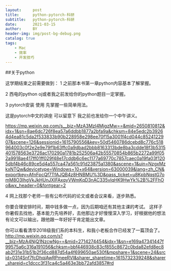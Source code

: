 ```yaml
---
layout:     post
title:      python-pytorch-科研
subtitle:   python-pytorch-科研
date:       2021-03-15
author:     BY
header-img: img/post-bg-debug.png
catalog: true
tags:
    - Mac
    - 效率
    - 开发技巧
---
```

##关于python

这学期结束之前需要做到：
1 之前那本书第一章python内容基本了解掌握。

2 西电的python oj或者我之前发给你的python题目一定掌握。

3 pytorch安装 使用 先掌握一些简单用法。

这是pytorch中文的讲座 可以留意下  我之前也发给你一个中午讲义。 

https://mp.weixin.qq.com/s__biz=MzA3MzI4MjgzMw==&mid=2650810812&idx=1&sn=8ae6dc726f8ea57a6ddbb1877a2bfa9a&chksm=84e5edc2b39264d4ea81c5da2f533833b90b228958e298ee70f15a3001f4cd044c8524122907&scene=126&sessionid=1615790556&key=50d5460786dcebd8c776c518964003c0f2e2e9e79f1b63ffc0a9dbad2bbb8163313bde8ba3cdde18f3b5315401578563e3726ac170290a1781b252506a42b55570854b865b2272a99f052a9918ae417ff01ff029f48e17cddb6c6ec1177a69770c7857caec0a19fa03f1205dbf4b46c89ce5d4a557ca47a561c91d23875a1380&ascene=1&uin=NzgxMzkxNTQw&devicetype=Windows+10+x64&version=63000039&lang=zh_CN&exportkey=AfnFpcQf7TfAJQB4z8HNBMU%3D&pass_ticket=u8KpbNqstG7omM8O3IhgVkJkHUnJXIFAxqyVWmKqD3nAC335vlqHK9HwYk%2B%2FFhOo&wx_header=0&fontgear=2

4 网上找那个老师一些有公布代码的论文或者会议来看，逐步熟悉。

你要合理安排时间，期中钱多做一点，因为后期咱还有其他主课的考试。
这样子你暑假去找他，基本能力先培养好，去他那边才好慢慢深入学习，好根据他的想法有论文可以输出，跟他跟一年好好干肯定能出文章。

你可以看看清华2018级我们系的本科生，和我小老板合作已经发了一篇顶会了。
http://mp.weixin.qq.com/s?__biz=MzA4NjQ1NzcwNg==&mid=2714274454&idx=1&sn=e169a47341447f99575a6c316a191056&chksm=bbf446938c83cf855c8672c0bda82efd8ec8ab2f31e31b51b2f36cd887d54a4f699650ae530f&mpshare=1&scene=24&srcid=0314Snf7fcDhqjAwRPmeeRVI&sharer_sharetime=1615732339248&sharer_shareid=c1dccc3f31ca4c5a463e3bb72afd3857#rd 
